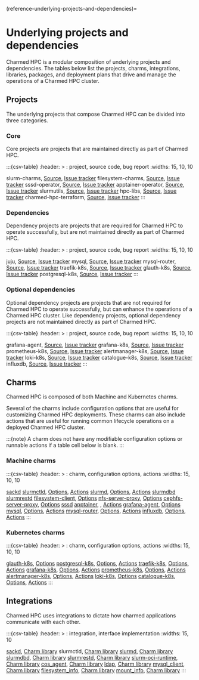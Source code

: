 (reference-underlying-projects-and-dependencies)=
# Underlying projects and dependencies

Charmed HPC is a modular composition of underlying projects and dependencies. The tables below list the
projects, charms, integrations, libraries, packages, and deployment plans that drive and manage the
operations of a Charmed HPC cluster.

## Projects

The underlying projects that compose Charmed HPC can be divided into three categories.

### Core

Core projects are projects that are maintained directly as part of Charmed HPC.

:::{csv-table}
:header: >
: project, source code, bug report
:widths: 15, 10, 10

slurm-charms, [Source](https://github.com/charmed-hpc/slurm-charms), [Issue tracker](https://github.com/charmed-hpc/slurm-charms/issues)
filesystem-charms, [Source](https://github.com/charmed-hpc/filesystem-charms), [Issue tracker](https://github.com/charmed-hpc/filesystem-charms/issues)
sssd-operator, [Source](https://github.com/canonical/sssd-operator), [Issue tracker](https://github.com/canonical/sssd-operator/issues)
apptainer-operator, [Source](https://github.com/charmed-hpc/apptainer-operator), [Issue tracker](https://github.com/charmed-hpc/apptainer-operator/issues)
slurmutils, [Source](https://github.com/charmed-hpc/slurmutils), [Issue tracker](https://github.com/charmed-hpc/slurmutils/issues)
hpc-libs, [Source](https://github.com/charmed-hpc/hpc-libs), [Issue tracker](https://github.com/charmed-hpc/hpc-libs/issues)
charmed-hpc-terraform, [Source](https://github.com/charmed-hpc/charmed-hpc-terraform), [Issue tracker](https://github.com/charmed-hpc/charmed-hpc-terraform/issues)
:::

### Dependencies

Dependency projects are projects that are required for Charmed HPC to operate successfully, but
are not maintained directly as part of Charmed HPC.

:::{csv-table}
:header: >
: project, source code, bug report
:widths: 15, 10, 10

juju, [Source](https://github.com/juju/juju), [Issue tracker](https://github.com/juju/juju/issues)
mysql, [Source](https://github.com/canonical/mysql-operator), [Issue tracker](https://github.com/canonical/mysql-operator/issues)
mysql-router, [Source](https://github.com/canonical/mysql-router-operator), [Issue tracker](https://github.com/canonical/mysql-router-operator/issues)
traefik-k8s, [Source](https://github.com/canonical/traefik-k8s-operator), [Issue tracker](https://github.com/canonical/traefik-k8s-operator/issues)
glauth-k8s, [Source](https://github.com/canonical/glauth-k8s-operator), [Issue tracker](https://github.com/canonical/glauth-k8s-operator/issues)
postgresql-k8s, [Source](https://github.com/canonical/postgresql-k8s-operator), [Issue tracker](https://github.com/canonical/postgresql-k8s-operator/issues)
:::

### Optional dependencies

Optional dependency projects are projects that are not required for Charmed HPC to operate successfully, but
can enhance the operations of a Charmed HPC cluster. Like dependency projects, optional dependency projects
are not maintained directly as part of Charmed HPC.

:::{csv-table}
:header: >
: project, source code, bug report
:widths: 15, 10, 10

grafana-agent, [Source](https://github.com/canonical/grafana-agent), [Issue tracker](https://github.com/canonical/grafana-agent/issues)
grafana-k8s, [Source](https://github.com/canonical/grafana-k8s-operator), [Issue tracker](https://github.com/canonical/grafana-k8s-operator/issues)
prometheus-k8s, [Source](https://github.com/canonical/prometheus-k8s-operator), [Issue tracker](https://github.com/canonical/prometheus-k8s-operator/issues)
alertmanager-k8s, [Source](https://github.com/canonical/alertmanager-k8s-operator), [Issue tracker](https://github.com/canonical/alertmanager-k8s-operator/issues)
loki-k8s, [Source](https://github.com/canonical/loki-k8s-operator), [Issue tracker](https://github.com/canonical/loki-k8s-operator/issues)
catalogue-k8s, [Source](https://github.com/canonical/catalogue-k8s-operator), [Issue tracker](https://github.com/canonical/catalogue-k8s-operator/issues)
influxdb, [Source](https://code.launchpad.net/influxdb-charm), [Issue tracker](https://bugs.launchpad.net/influxdb-charm)
:::

## Charms

Charmed HPC is composed of both Machine and Kubernetes charms.

Several of the charms include configuration options that are useful for customizing Charmed HPC deployments. These
charms can also include actions that are useful for running common lifecycle operations on a deployed Charmed
HPC cluster.

:::{note}
A charm does not have any modifiable configuration options or runnable actions if a table cell below is blank.
:::

### Machine charms

:::{csv-table}
:header: >
: charm, configuration options, actions
:widths: 15, 10, 10

[sackd](https://charmhub.io/sackd)
[slurmctld](https://charmhub.io/slurmctld), [Options](https://charmhub.io/slurmctld/configurations), [Actions](https://charmhub.io/slurmctld/actions)
[slurmd](https://charmhub.io/slurmd), [Options](https://charmhub.io/slurmd/configurations), [Actions](https://charmhub.io/slurmd/actions)
[slurmdbd](https://charmhub.io/slurmdbd)
[slurmrestd](https://charmhub.io/slurmrestd)
[filesystem-client](https://charmhub.io/filesystem-client), [Options](https://charmhub.io/filesystem-client/configurations)
[nfs-server-proxy](https://charmhub.io/nfs-server-proxy), [Options](https://charmhub.io/nfs-server-proxy/configurations)
[cephfs-server-proxy](https://charmhub.io/cephfs-server-proxy), [Options](https://charmhub.io/cephfs-server-proxy/configurations)
[sssd](https://charmhub.io/sssd)
[apptainer](https://charmhub.io/apptainer), , [Actions](https://charmhub.io/apptainer/actions)
[grafana-agent](https://charmhub.io/grafana-agent), [Options](https://charmhub.io/grafana-agent/configurations)
[mysql](https://charmhub.io/mysql), [Options](https://charmhub.io/mysql/configurations), [Actions](https://charmhub.io/mysql/actions)
[mysql-router](https://charmhub.io/mysql-router), [Options](https://charmhub.io/mysql-router/configurations), [Actions](https://charmhub.io/mysql-router/actions)
[influxdb](https://charmhub.io/influxdb), [Options](https://charmhub.io/influxdb/configurations), [Actions](https://charmhub.io/influxdb/actions)
:::

### Kubernetes charms

:::{csv-table}
:header: >
: charm, configuration options, actions
:widths: 15, 10, 10

[glauth-k8s](https://charmhub.io/glauth-k8s), [Options](https://charmhub.io/glauth-k8s/configurations)
[postgresql-k8s](https://charmhub.io/postgresql-k8s), [Options](https://charmhub.io/postgresql-k8s/configurations), [Actions](https://charmhub.io/postgresql-k8s/actions)
[traefik-k8s](https://charmhub.io/traefik-k8s), [Options](https://charmhub.io/traefik-k8s/configurations), [Actions](https://charmhub.io/traefik-k8s/actions)
[grafana-k8s](https://charmhub.io/grafana-k8s), [Options](https://charmhub.io/grafana-k8s/configurations), [Actions](https://charmhub.io/grafana-k8s/actions)
[prometheus-k8s](https://charmhub.io/prometheus-k8s), [Options](https://charmhub.io/prometheus-k8s/configurations), [Actions](https://charmhub.io/prometheus-k8s/actions)
[alertmanager-k8s](https://charmhub.io/alertmanager-k8s), [Options](https://charmhub.io/alertmanager-k8s/configurations), [Actions](https://charmhub.io/alertmanager-k8s/actions)
[loki-k8s](https://charmhub.io/loki-k8s), [Options](https://charmhub.io/loki-k8s/configurations)
[catalogue-k8s](https://charmhub.io/catalogue-k8s), [Options](https://charmhub.io/catalogue-k8s/configurations), [Actions](https://charmhub.io/catalogue-k8s/actions)
:::

## Integrations

Charmed HPC uses integrations to dictate how charmed applications communicate with each other.

:::{csv-table}
:header: >
: integration, interface implementation
:widths: 15, 10

[sackd](https://charmhub.io/integrations/sackd), [Charm library](https://github.com/charmed-hpc/hpc-libs/blob/main/src/hpc_libs/interfaces/slurm/sackd.py)
slurmctld, [Charm library](https://github.com/charmed-hpc/hpc-libs/blob/main/src/hpc_libs/interfaces/slurm/common.py)
[slurmd](https://charmhub.io/integrations/slurmd), [Charm library](https://github.com/charmed-hpc/hpc-libs/blob/main/src/hpc_libs/interfaces/slurm/slurmd.py)
[slurmdbd](https://charmhub.io/integrations/slurmdbd), [Charm library](https://github.com/charmed-hpc/hpc-libs/blob/main/src/hpc_libs/interfaces/slurm/slurmdbd.py)
[slurmrestd](https://charmhub.io/integrations/slurmrestd), [Charm library](https://github.com/charmed-hpc/hpc-libs/blob/main/src/hpc_libs/interfaces/slurm/slurmrestd.py)
[slurm-oci-runtime](https://charmhub.io/integrations/slurm-oci-runtime), [Charm library](https://github.com/charmed-hpc/hpc-libs/blob/main/src/hpc_libs/interfaces/slurm/oci_runtime.py)
[cos_agent](https://charmhub.io/integrations/cos_agent), [Charm library](https://charmhub.io/grafana-agent/libraries/cos_agent)
[ldap](https://charmhub.io/integrations/ldap/), [Charm library](https://charmhub.io/glauth-k8s/libraries/ldap)
[mysql_client](https://charmhub.io/integrations/mysql_client), [Charm library](https://charmhub.io/data-platform-libs/libraries/data_interfaces)
[filesystem_info](https://charmhub.io/integrations/filesystem_info), [Charm library](https://charmhub.io/filesystem-client/libraries/filesystem_info)
[mount_info](https://charmhub.io/integrations/mount_info), [Charm library](https://charmhub.io/filesystem-client/libraries/mount_info)
:::
